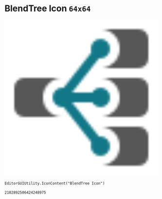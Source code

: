 # BlendTree Icon `64x64`
<img src="/img/BlendTree%20Icon.png" width=512 height=512>

``` CSharp
EditorGUIUtility.IconContent("BlendTree Icon")
```
```
2102892506424248975
```
